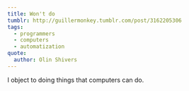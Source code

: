```yaml
---
title: Won't do
tumblr: http://guillermonkey.tumblr.com/post/3162205306
tags:
  - programmers
  - computers
  - automatization
quote:
  author: Olin Shivers
---
```


I object to doing things that computers can do.
